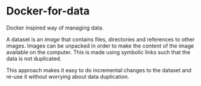# Docker-for-data
Docker inspired way of managing data.

A dataset is an _image_ that contains files, directories and references to other images.
Images can be unpacked in order to make the content of the image available on the computer. This is made using symbolic links such that the data is not duplicated.

This approach makes it easy to do incremental changes to the dataset and re-use it without worrying about data duplication.